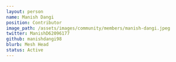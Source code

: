 ```yaml
---
layout: person
name: Manish Dangi
position: Contributor
image_path: /assets/images/community/members/manish-dangi.jpeg
twitter: ManishD62096177
github: manishdangi98
blurb: Mesh Head
status: Active
---
```


